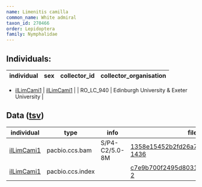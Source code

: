 ```yaml
---
name: Limenitis camilla
common_name: White admiral
taxon_id: 270466
order: Lepidoptera
family: Nymphalidae
---
```


## Individuals:

| individual | sex | collector_id | collector_organisation |
| ---------- | --- | ------------ | ---------------------- |
  * [ilLimCami1](ilLimCami1.md)
| [ilLimCami1](ilLimCami1.md) |  | RO_LC_940 | Edinburgh University & Exeter University |

## Data ([tsv](Limenitis_camilla_data.tsv))

| individual | type | info | file |
| ---------- | ---- | ---- | ---- |
| [ilLimCami1](ilLimCami1.md) | pacbio.ccs.bam | S/P4-C2/5.0-8M | [1358e15452b2fd26a70bbac262f1d188-1436](https://darwin.cog.sanger.ac.uk/insects/Limenitis_camilla/ilLimCami1/genomic_data/pacbio/m64097_200127_164048.ccs.bam) |
| [ilLimCami1](ilLimCami1.md) | pacbio.ccs.index |  | [c7e9b700f2495d8031052ebe744b43c9-2](https://darwin.cog.sanger.ac.uk/insects/Limenitis_camilla/ilLimCami1/genomic_data/pacbio/m64097_200127_164048.ccs.bam.pbi) |

